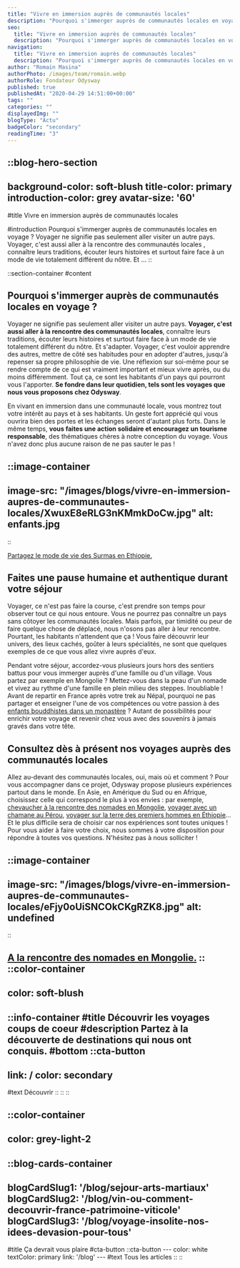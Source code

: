 ```yaml
---
title: "Vivre en immersion auprès de communautés locales"
description: "Pourquoi s'immerger auprès de communautés locales en voyage ? Voyager ne signifie pas seulement aller visiter un autre pays. Voyager, c'est aussi aller à la rencontre des communautés locales , connaître leurs traditions, écouter leurs histoires et surtout faire face à un mode de vie totalement différent du nôtre. Et ..."
seo:
  title: "Vivre en immersion auprès de communautés locales"
  description: "Pourquoi s'immerger auprès de communautés locales en voyage ? Voyager ne signifie pas seulement aller visiter un autre pays. Voyager, c'est"
navigation:
  title: "Vivre en immersion auprès de communautés locales"
  description: "Pourquoi s'immerger auprès de communautés locales en voyage ? Voyager ne signifie pas seulement aller visiter un autre pays. Voyager, c'est aussi aller à la rencontre des communautés locales , connaître leurs traditions, écouter leurs histoires et surtout faire face à un mode de vie totalement différent du nôtre. Et ..."
author: "Romain Masina"
authorPhoto: /images/team/romain.webp
authorRole: Fondateur Odysway
published: true
publishedAt: "2020-04-29 14:51:00+00:00"
tags: ""
categories: ""
displayedImg: ""
blogType: "Actu"
badgeColor: "secondary"
readingTime: "3"
---
```


::blog-hero-section
---
background-color: soft-blush
title-color: primary
introduction-color: grey
avatar-size: '60'
---
#title
Vivre en immersion auprès de communautés locales

#introduction
Pourquoi s'immerger auprès de communautés locales en voyage ? Voyager ne signifie pas seulement aller visiter un autre pays. Voyager, c'est aussi aller à la rencontre des communautés locales , connaître leurs traditions, écouter leurs histoires et surtout faire face à un mode de vie totalement différent du nôtre. Et ...
::

::section-container
#content
## Pourquoi s'immerger auprès de communautés locales en voyage ?

Voyager ne signifie pas seulement aller visiter un autre pays. **Voyager, c'est aussi aller à la rencontre des communautés locales**, connaître leurs traditions, écouter leurs histoires et surtout faire face à un mode de vie totalement différent du nôtre. Et s'adapter. Voyager, c'est vouloir apprendre des autres, mettre de côté ses habitudes pour en adopter d'autres, jusqu'à repenser sa propre philosophie de vie. Une réflexion sur soi-même pour se rendre compte de ce qui est vraiment important et mieux vivre après, ou du moins différemment. Tout ça, ce sont les habitants d'un pays qui pourront vous l'apporter. **Se fondre dans leur quotidien, tels sont les voyages que nous vous proposons chez Odysway**.  
  
En vivant en immersion dans une communauté locale, vous montrez tout votre intérêt au pays et à ses habitants. Un geste fort apprécié qui vous ouvrira bien des portes et les échanges seront d'autant plus forts. Dans le même temps, **vous faites une action solidaire et encouragez un tourisme responsable**, des thématiques chères à notre conception du voyage. Vous n'avez donc plus aucune raison de ne pas sauter le pas !  
  

::image-container
---
image-src: "/images/blogs/vivre-en-immersion-aupres-de-communautes-locales/XwuxE8eRLG3nKMmkDoCw.jpg"
alt: enfants.jpg
---
::

[Partagez le mode de vie des Surmas en Ethiopie.](https://odysway.com/voyages/voyage-ethiopie-vallee-omo-surma)

## Faites une pause humaine et authentique durant votre séjour

Voyager, ce n'est pas faire la course, c'est prendre son temps pour observer tout ce qui nous entoure. Vous ne pourrez pas connaître un pays sans côtoyer les communautés locales. Mais parfois, par timidité ou peur de faire quelque chose de déplacé, nous n'osons pas aller à leur rencontre. Pourtant, les habitants n'attendent que ça ! Vous faire découvrir leur univers, des lieux cachés, goûter à leurs spécialités, ne sont que quelques exemples de ce que vous allez vivre auprès d'eux.  
  
Pendant votre séjour, accordez-vous plusieurs jours hors des sentiers battus pour vous immerger auprès d'une famille ou d'un village. Vous partez par exemple en Mongolie ? Mettez-vous dans la peau d'un nomade et vivez au rythme d'une famille en plein milieu des steppes. Inoubliable ! Avant de repartir en France après votre trek au Népal, pourquoi ne pas partager et enseigner l'une de vos compétences ou votre passion à des [enfants bouddhistes dans un monastère](https://odysway.com/voyages/immersion-ecole-bouddhiste-nepal) ? Autant de possibilités pour enrichir votre voyage et revenir chez vous avec des souvenirs à jamais gravés dans votre tête.

  

## Consultez dès à présent nos voyages auprès des communautés locales

Allez au-devant des communautés locales, oui, mais où et comment ? Pour vous accompagner dans ce projet, Odysway propose plusieurs expériences partout dans le monde. En Asie, en Amérique du Sud ou en Afrique, choisissez celle qui correspond le plus à vos envies : par exemple, [chevaucher à la rencontre des nomades en Mongolie](https://odysway.com/voyages/rencontre-nomades-mongolie), [voyager avec un chamane au Pérou](https://odysway.com/voyages/voyage-chamanique-perou), [voyager sur la terre des premiers hommes en Éthiopie](https://odysway.com/voyages/voyage-ethiopie-vallee-omo-surma)... Et le plus difficile sera de choisir car nos expériences sont toutes uniques ! Pour vous aider à faire votre choix, nous sommes à votre disposition pour répondre à toutes vos questions. N'hésitez pas à nous solliciter !

::image-container
---
image-src: "/images/blogs/vivre-en-immersion-aupres-de-communautes-locales/eFjy0oUiSNCOkCKgRZK8.jpg"
alt: undefined
---
::

[A la rencontre des nomades en Mongolie.](https://odysway.com/voyages/rencontre-nomades-mongolie)
::
::color-container
---
color: soft-blush
---
  ::info-container
  #title
  Découvrir les voyages coups de coeur
  #description
  Partez à la découverte de destinations qui nous ont conquis.
  #bottom
  ::cta-button
  ---
  link: /
  color: secondary
  ---
  #text
  Découvrir
  ::
  ::
::

::color-container
---
color: grey-light-2
---
  ::blog-cards-container
  ---
  blogCardSlug1: '/blog/sejour-arts-martiaux' 
  blogCardSlug2: '/blog/vin-ou-comment-decouvrir-france-patrimoine-viticole' 
  blogCardSlug3: '/blog/voyage-insolite-nos-idees-devasion-pour-tous' 
  ---
  #title
  Ça devrait vous plaire
  #cta-button
    ::cta-button
    ---
    color: white
    textColor: primary
    link: '/blog'
    ---
    #text
    Tous les  articles
    ::
  ::
